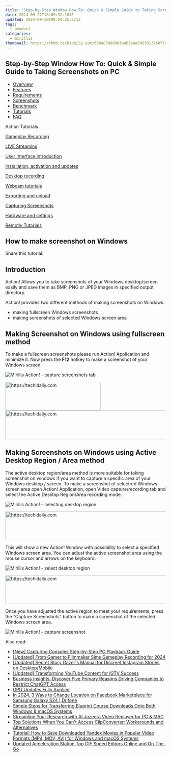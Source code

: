 ```yaml
---
title: "Step-by-Step Window How To: Quick & Simple Guide to Taking Screenshots on PC"
date: 2024-09-27T18:09:32.161Z
updated: 2024-09-30T09:04:25.671Z
tags:
  - product
categories:
  - mirillis
thumbnail: https://thmb.techidaily.com/630a8388d901bab3eaa306301375077a09bba0fad910c1b95be6f3289c48d0ae.jpg
---
```


## Step-by-Step Window How To: Quick & Simple Guide to Taking Screenshots on PC

* [Overview](https://tools.techidaily.com/mirillis/products/)
* [Features](https://tools.techidaily.com/mirillis/products/)
* [Requirements](https://tools.techidaily.com/mirillis/products/)
* [Screenshots](https://tools.techidaily.com/mirillis/products/)
* [Benchmark](https://tools.techidaily.com/mirillis/products/)
* [Tutorials](https://tools.techidaily.com/mirillis/products/)
* [FAQ](https://tools.techidaily.com/mirillis/products/)

Action Tutorials

[Gameplay Recording](https://tools.techidaily.com/mirillis/products/) 

[LIVE Streaming](https://tools.techidaily.com/mirillis/products/) 

[User Interface introduction](https://tools.techidaily.com/mirillis/products/) 

[Installation, activation and updates](https://tools.techidaily.com/mirillis/products/) 

[Desktop recording](https://tools.techidaily.com/mirillis/products/) 

[Webcam tutorials](https://tools.techidaily.com/mirillis/products/) 

[Exporting and upload](https://tools.techidaily.com/mirillis/products/) 

[Capturing Screenshots](https://tools.techidaily.com/mirillis/products/) 

[Hardware and settings](https://tools.techidaily.com/mirillis/products/) 

[Remotly Tutorials](https://remotly.com/tutorials/getting-started-with-remotly-for-windows-pc) 

## How to make screenshot on Windows

  
 Share this tutorial:

## Introduction

 Action! Allows you to take screenshots of your Windows desktop/screen easily and save them as BMP, PNG or JPEG images in specified output directory. 

 Action! provides two different methods of making screenshots on Windows:

* making fullscreen Windows screenshots
* making screenshots of selected Windows screen area

## Making Screenshot on Windows using fullscreen method

 To make a fullscreen screenshots please run Action! Application and minimize it. Now press the **F12** hotkey to make a screenshot of your Windows screen.

![Mirillis Action! - capture screenshots tab](https://mirillis.com/res/old/gfx/tutorials/howto/cs1tab.png) 

<!-- affiliate ads begin -->
<a href="https://aligracehair.sjv.io/c/5597632/1972693/19272" target="_top" id="1972693">
  <img src="//a.impactradius-go.com/display-ad/19272-1972693" border="0" alt="https://techidaily.com" width="300" height="90"/>
</a>
<img height="0" width="0" src="https://aligracehair.sjv.io/i/5597632/1972693/19272" style="position:absolute;visibility:hidden;" border="0" />
<!-- affiliate ads end -->

<!-- affiliate ads begin -->
<a href="https://appsumo.8odi.net/c/5597632/2144274/7443" target="_top" id="2144274">
  <img src="//a.impactradius-go.com/display-ad/7443-2144274" border="0" alt="https://techidaily.com" width="600" height="90"/>
</a>
<img height="0" width="0" src="https://appsumo.8odi.net/i/5597632/2144274/7443" style="position:absolute;visibility:hidden;" border="0" />
<!-- affiliate ads end -->

##  Making Screenshots on Windows using Active Desktop Region / Area method

 The active desktop region/area method is more suitable for taking screenshot on windows if you want to capture a specific area of your Windows desktop / screen. To make a screenshot of selectred Windows screen area open Action! Application, open Video capture/recording tab and select the Active Desktop Region/Area recording mode.

![Mirillis Action! - selecting desktop region](https://mirillis.com/res/old/gfx/tutorials/howto/cs2.png) 

<!-- affiliate ads begin -->
<a href="https://ephamedtechinc.pxf.io/c/5597632/2137206/26400" target="_top" id="2137206">
  <img src="//a.impactradius-go.com/display-ad/26400-2137206" border="0" alt="https://techidaily.com" width="728" height="90"/>
</a>
<img height="0" width="0" src="https://ephamedtechinc.pxf.io/i/5597632/2137206/26400" style="position:absolute;visibility:hidden;" border="0" />
<!-- affiliate ads end -->

 This will show a new Action! Window with possibility to select a specified Windows screen area. You can adjust the active screenshot area using the mouse cursor and arrows on the keyboard. 

![Mirillis Action! - select desktop region](https://mirillis.com/res/old/gfx/tutorials/howto/cs3.png) 

<!-- affiliate ads begin -->
<a href="https://appsumo.8odi.net/c/5597632/2130869/7443" target="_top" id="2130869">
  <img src="//a.impactradius-go.com/display-ad/7443-2130869" border="0" alt="https://techidaily.com" width="600" height="90"/>
</a>
<img height="0" width="0" src="https://appsumo.8odi.net/i/5597632/2130869/7443" style="position:absolute;visibility:hidden;" border="0" />
<!-- affiliate ads end -->

 Once you have adjusted the active region to meet your requirements, press the “Capture Screenshots” button to make a screenshot of the selected Windows screen area.

![Mirillis Action! - capture screenshot](https://mirillis.com/res/old/gfx/tutorials/howto/cs4.png)

<ins class="adsbygoogle"
     style="display:block"
     data-ad-format="autorelaxed"
     data-ad-client="ca-pub-7571918770474297"
     data-ad-slot="1223367746"></ins>

<ins class="adsbygoogle"
     style="display:block"
     data-ad-client="ca-pub-7571918770474297"
     data-ad-slot="8358498916"
     data-ad-format="auto"
     data-full-width-responsive="true"></ins>

<span class="atpl-alsoreadstyle">Also read:</span>
<div><ul>
<li><a href="https://digital-screen-recording.techidaily.com/new-capturing-consoles-step-by-step-pc-playback-guide/"><u>[New] Capturing Consoles Step-by-Step PC Playback Guide</u></a></li>
<li><a href="https://remote-screen-capture.techidaily.com/updated-from-gamer-to-filmmaker-sims-gameplay-recording-for-2024/"><u>[Updated] From Gamer to Filmmaker Sims Gameplay Recording for 2024</u></a></li>
<li><a href="https://instagram-videos.techidaily.com/updated-secret-story-gazers-manual-for-discreet-instagram-stories-on-desktopmobile/"><u>[Updated] Secret Story Gazer's Manual for Discreet Instagram Stories on Desktop/Mobile</u></a></li>
<li><a href="https://facebook-video-footage.techidaily.com/updated-transforming-youtube-content-for-igtv-success/"><u>[Updated] Transforming YouTube Content for IGTV Success</u></a></li>
<li><a href="https://tech-revival.techidaily.com/business-insights-discover-five-primary-reasons-driving-companies-to-restrict-chatgpt-access/"><u>Business Insights: Discover Five Primary Reasons Driving Companies to Restrict ChatGPT Access</u></a></li>
<li><a href="https://network-issues.techidaily.com/gpu-updates-fully-applied/"><u>GPU Updates Fully Applied</u></a></li>
<li><a href="https://fake-location.techidaily.com/in-2024-3-ways-to-change-location-on-facebook-marketplace-for-samsung-galaxy-s24-drfone-by-drfone-virtual-android/"><u>In 2024, 3 Ways to Change Location on Facebook Marketplace for Samsung Galaxy S24 | Dr.fone</u></a></li>
<li><a href="https://fox-sure.techidaily.com/simple-steps-for-transferring-bluprint-course-downloads-onto-both-windows-and-macos-systems/"><u>Simple Steps for Transferring Bluprint Course Downloads Onto Both Windows & macOS Systems</u></a></li>
<li><a href="https://fox-sure.techidaily.com/streamline-your-research-with-al-jazeera-video-replayer-for-pc-and-mac/"><u>Streamline Your Research with Al Jazeera Video Replayer for PC & MAC</u></a></li>
<li><a href="https://fox-sure.techidaily.com/top-solutions-when-you-cant-access-clipconverter-workarounds-and-alternatives/"><u>Top Solutions When You Can't Access ClipConverter: Workarounds and Alternatives</u></a></li>
<li><a href="https://fox-sure.techidaily.com/tutorial-how-to-save-downloaded-yandex-movies-in-popular-video-formats-mp4-mov-avi-for-windows-and-macos-systems/"><u>Tutorial: How to Save Downloaded Yandex Movies in Popular Video Formats (MP4, MOV, AVI) for Windows and macOS Systems</u></a></li>
<li><a href="https://ai-vdieo-software.techidaily.com/updated-acceleration-station-top-gif-speed-editors-online-and-on-the-go/"><u>Updated Acceleration Station Top GIF Speed Editors Online and On-The-Go</u></a></li>
</ul></div>

